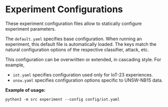 # Experiment Configurations

These experiment configuration files allow to statically configure experiment parameters.

The `default.yaml` specifies base configuration.
When running an experiment, this default file is automatically loaded.
The keys match the natural configuration options of the respective classifier, attack, etc.

This configuration can be overwritten or extended, in cascading style. For example,

- `iot.yaml` specifies configuration used only for IoT-23 experiences.
- `unsw.yaml` specifies configuration options specific to UNSW-NB15 data.

**Example of usage:**

```
python3 -m src experiment --config config/iot.yaml
```